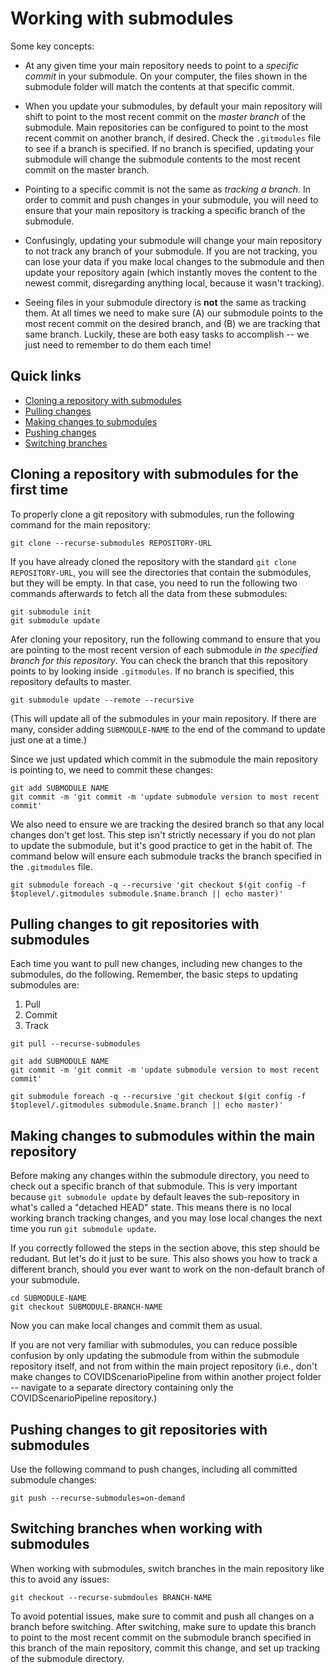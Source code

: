 # Working with submodules

Some key concepts:

* At any given time your main repository needs to point to a *specific commit* in your submodule. On your computer, the files shown in the submodule folder will match the contents at that specific commit.

* When you update your submodules, by default your main repository will shift to point to the most recent commit on the *master branch* of the submodule. Main repositories can be configured to point to the most recent commit on another branch, if desired. Check the `.gitmodules` file to see if a branch is specified. If no branch is specified, updating your submodule will change the submodule contents to the most recent commit on the master branch.

* Pointing to a specific commit is not the same as *tracking a branch*. In order to commit and push changes in your submodule, you will need to ensure that your main repository is tracking a specific branch of the submodule.

* Confusingly, updating your submodule will change your main repository to not track any branch of your submodule. If you are not tracking, you can lose your data if you make local changes to the submodule and then update your repository again (which instantly moves the content to the newest commit, disregarding anything local, because it wasn't tracking).

* Seeing files in your submodule directory is **not** the same as tracking them. At all times we need to make sure (A) our submodule points to the most recent commit on the desired branch, and (B) we are tracking that same branch. Luckily, these are both easy tasks to accomplish -- we just need to remember to do them each time!


## Quick links

* [Cloning a repository with submodules](#cloning-the-repository-for-the-first-time)
* [Pulling changes](#pulling-changes-to-git-repositories-with-submodules)
* [Making changes to submodules](#making-changes-to-submodules-within-the-main-repository)
* [Pushing changes](#pushing-changes-to-git-repositories-with-submodules)
* [Switching branches](#switching-branches-when-working-with-submodules)

## Cloning a repository with submodules for the first time

To properly clone a git repository with submodules, run the following command for the main repository:

```
git clone --recurse-submodules REPOSITORY-URL
```

If you have already cloned the repository with the standard `git clone REPOSITORY-URL`, you will see the directories that contain the submodules, but they will be empty. In that case, you need to run the following two commands afterwards to fetch all the data from these submodules:

```
git submodule init
git submodule update
```

Afer cloning your repository, run the following command to ensure that you are pointing to the most recent version of each submodule *in the specified branch for this repository*. You can check the branch that this repository points to by looking inside `.gitmodules`. If no branch is specified, this repository defaults to master.

```
git submodule update --remote --recursive
```

(This will update all of the submodules in your main repository. If there are many, consider adding `SUBMODULE-NAME` to the end of the command to update just one at a time.)

Since we just updated which commit in the submodule the main repository is pointing to, we need to commit these changes:

```
git add SUBMODULE NAME
git commit -m 'git commit -m 'update submodule version to most recent commit'
```

We also need to ensure we are tracking the desired branch so that any local changes don't get lost. This step isn't strictly necessary if you do not plan to update the submodule, but it's good practice to get in the habit of. The command below will ensure each submodule tracks the branch specified in the `.gitmodules` file.

```
git submodule foreach -q --recursive 'git checkout $(git config -f $toplevel/.gitmodules submodule.$name.branch || echo master)'
```

## Pulling changes to git repositories with submodules

Each time you want to pull new changes, including new changes to the submodules, do the following. Remember, the basic steps to updating submodules are:

1. Pull
2. Commit
3. Track

```
git pull --recurse-submodules

git add SUBMODULE NAME
git commit -m 'git commit -m 'update submodule version to most recent commit'

git submodule foreach -q --recursive 'git checkout $(git config -f $toplevel/.gitmodules submodule.$name.branch || echo master)'
```

## Making changes to submodules within the main repository

Before making any changes within the submodule directory, you need to check out a specific branch of that submodule. This is very important because `git submodule update` by default leaves the sub-repository in what's called a "detached HEAD" state. This means there is no local working branch tracking changes, and you may lose local changes the next time you run `git submodule update`.

If you correctly followed the steps in the section above, this step should be redudant. But let's do it just to be sure. This also shows you how to track a different branch, should you ever want to work on the non-default branch of your submodule.

```
cd SUBMODULE-NAME
git checkout SUBMODULE-BRANCH-NAME
```

Now you can make local changes and commit them as usual.

If you are not very familiar with submodules, you can reduce possible confusion by only updating the submodule from within the submodule repository itself, and not from within the main project repository (i.e., don't make changes to COVIDScenarioPipeline from within another project folder -- navigate to a separate directory containing only the COVIDScenarioPipeline repository.)

## Pushing changes to git repositories with submodules

Use the following command to push changes, including all committed submodule changes:

```
git push --recurse-submodules=on-demand
```

## Switching branches when working with submodules

When working with submodules, switch branches in the main repository like this to avoid any issues:

```
git checkout --recurse-submdoules BRANCH-NAME
```

To avoid potential issues, make sure to commit and push all changes on a branch before switching. After switching, make sure to update this branch to point to the most recent commit on the submodule branch specified in this branch of the main repository, commit this change, and set up tracking of the submodule directory.